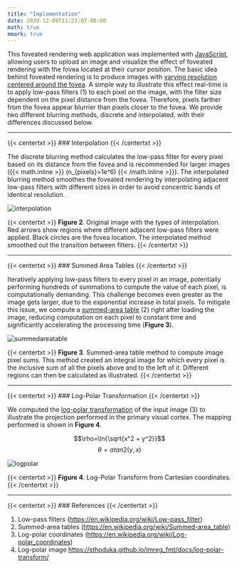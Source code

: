 ```yaml
---
title: "Implementation"
date: 2020-12-09T11:23:07-08:00
math: true
mmark: true
---
```


This foveated rendering web application was implemented with [JavaScript][foveatejs], allowing users to upload an image and visualize the effect of foveated rendering with the fovea located at their cursor position. The basic idea behind foveated rendering is to produce images with [varying resolution centered around the fovea][background]. A simple way to illustrate this effect real-time is to apply low-pass filters (1) to each pixel on the image, with the filter size dependent on the pixel distance from the fovea. Therefore, pixels farther from the fovea appear blurrier than pixels closer to the fovea. We provide two different blurring methods, discrete and interpolated, with their differences discussed below.

---

{{< centertxt >}} ### Interpolation {{< /centertxt >}}

The discrete blurring method calculates the low-pass filter for every pixel based on its distance from the fovea and is recommended for larger images ({{< math.inline >}} \(n_{pixels}>1e^6\) {{< /math.inline >}}). The interpolated blurring method smoothes the foveated rendering by interpolating adjacent low-pass filters with different sizes in order to avoid concentric bands of identical resolution.

![interpolation]

{{< centertxt >}}
**Figure 2**. Original image with the types of interpolation. Red arrows show regions where different adjacent low-pass filters were applied. Black circles are the fovea location. The interpolated method smoothed out the transition between filters.
{{< /centertxt >}}

---

{{< centertxt >}} ### Summed Area Tables {{< /centertxt >}}

Iteratively applying low-pass filters to every pixel in an image, potentially performing hundreds of summations to compute the value of each pixel, is computationally demanding. This challenge becomes even greater as the image gets larger, due to the exponential increase in total pixels. To mitigate this issue, we compute a [summed-area table][summedareawiki] (2) right after loading the image, reducing computation on each pixel to constant time and significantly accelerating the processing time (**Figure 3**).

![summedareatable]

{{< centertxt >}}
**Figure 3**. Summed-area table method to compute image pixel sums. This method created an integral image for which every pixel is the inclusive sum of all the pixels above and to the left of it. Different regions can then be calculated as illustrated.
{{< /centertxt >}}

---

{{< centertxt >}} ### Log-Polar Transformation {{< /centertxt >}}

We computed the [log-polar transformation][logpolarwiki] of the input image (3) to illustrate the projection performed in the primary visual cortex. The mapping performed is shown in **Figure 4**.

$$\rho=\ln{\sqrt{x^2 + y^2}}$$
$$\theta=atan2(y,x)$$

![logpolar]

{{< centertxt >}}
**Figure 4**. Log-Polar Transform from Cartesian coordinates.
{{< /centertxt >}}

---
{{< centertxt >}} ### References {{< /centertxt >}}

1. Low-pass filters (https://en.wikipedia.org/wiki/Low-pass_filter)
2. Summed-area tables (https://en.wikipedia.org/wiki/Summed-area_table)
3. Log-polar coordinates (https://en.wikipedia.org/wiki/Log-polar_coordinates)
4. Log-polar image https://sthoduka.github.io/imreg_fmt/docs/log-polar-transform/

<!-- Links -->
[foveatejs]: /js/foveate.js
[background]: /posts/background
[interpolation]: /materials/interpolation_arrows.png#center "Interpolation Types"
[summedareatable]: /materials/summed_area_table.png#center "Summed Area Table"
[logpolar]: /materials/log_polar.png#center "Log-Polar Transform"
[lowpasswiki]: https://en.wikipedia.org/wiki/Low-pass_filter
[summedareawiki]: https://en.wikipedia.org/wiki/Summed-area_table
[logpolarwiki]: https://en.wikipedia.org/wiki/Log-polar_coordinates
